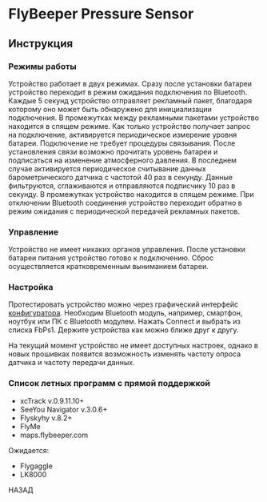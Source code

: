# FlyBeeper Pressure Sensor

## Инструкция

### Режимы работы

Устройство работает в двух режимах. Сразу после установки батареи устройство переходит в режим ожидания подключения по Bluetooth. Каждые 5 секунд устройство отправляет рекламный пакет, благодаря которому оно может быть обнаружено для инициализации подключения. В промежутках между рекламными пакетами устройство находится в спящем режиме. Как только устройство получает запрос на подключение, активируется периодическое измерение уровня батареи. Подключение не требует процедуры связывания. После установления связи возможно прочитать уровень батареи и подписаться на изменение атмосферного давления. В последнем случае активируется периодическое считывание данных барометрического датчика с частотой 40 раз в секунду. Данные фильтруются, сглаживаются и отправляются подписчику 10 раз в секунду. В промежутках устройство находится в спящем режиме. При отключении Bluetooth соединения устройство переходит обратно в режим ожидания с периодической передачей рекламных пакетов.

### Управление

Устройство не имеет никаких органов управления. После установки батареи питания устройство готово к подключению. Сброс осуществляется кратковременным выниманием батареи.

### Настройка

Протестировать устройство можно через графический интерфейс [конфигуратора](https://fbminibt-conf.flybeeper.com/cockpit). Необходим Bluetooth модуль, например, смартфон, ноутбук или ПК с Bluetooth модулем. Нажать Connect и выбрать из списка FbPs1. Держите устройства как можно ближе друг к другу.

На текущий момент устройство не имеет доступных настроек, однако в новых прошивках появится возможность изменять частоту опроса датчика и частоту передачи данных.

### Список летных программ с прямой поддержкой

- xcTrack v.0.9.11.10+
- SeeYou Navigator v.3.0.6+
- Flyskyhy v.8.2+
- FlyMe
- maps.flybeeper.com

Ожидается:

- Flygaggle
- LK8000

<router-link to="/devices/fbps1">НАЗАД</router-link>

